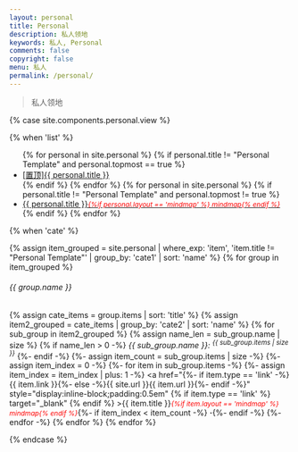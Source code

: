 ```yaml
---
layout: personal
title: Personal
description: 私人领地
keywords: 私人, Personal
comments: false
copyright: false
menu: 私人
permalink: /personal/
---
```


> 私人领地

{% case site.components.personal.view %}

{% when 'list' %}

<ul class="listing">
{% for personal in site.personal %}
{% if personal.title != "Personal Template" and personal.topmost == true %}
<li class="listing-item"><a href="{{ site.url }}{{ personal.url }}"><span class="top-most-flag">[置顶]</span>{{ personal.title }}</a></li>
{% endif %}
{% endfor %}
{% for personal in site.personal %}
{% if personal.title != "Personal Template" and personal.topmost != true %}
<li class="listing-item"><a href="{{ site.url }}{{ personal.url }}">{{ personal.title }}<span style="font-size:12px;color:red;font-style:italic;">{%if personal.layout == 'mindmap' %}  mindmap{% endif %}</span></a></li>
{% endif %}
{% endfor %}
</ul>

{% when 'cate' %}

{% assign item_grouped = site.personal | where_exp: 'item', 'item.title != "Personal Template"' | group_by: 'cate1' | sort: 'name' %}
{% for group in item_grouped %}
###### {{ group.name }}
{% assign cate_items = group.items | sort: 'title' %}
{% assign item2_grouped = cate_items | group_by: 'cate2' | sort: 'name' %}
{% for sub_group in item2_grouped %}
{% assign name_len = sub_group.name | size %}
{% if name_len > 0 -%}
<i>{{ sub_group.name }}: <sup>{{ sub_group.items | size }}</sup></i>
{%- endif -%}
{%- assign item_count = sub_group.items | size -%}
{%- assign item_index = 0 -%}
{%- for item in sub_group.items -%}
{%- assign item_index = item_index | plus: 1 -%}
<a href="{%- if item.type == 'link' -%}{{ item.link }}{%- else -%}{{ site.url }}{{ item.url }}{%- endif -%}" style="display:inline-block;padding:0.5em" {% if item.type == 'link' %} target="_blank" {% endif %} >{{ item.title }}<span style="font-size:12px;color:red;font-style:italic;">{%if item.layout == 'mindmap' %}  mindmap{% endif %}</span></a>{%- if item_index < item_count -%}<span> <b>·</b></span>{%- endif -%}
{%- endfor -%}
{% endfor %}
{% endfor %}

{% endcase %}
